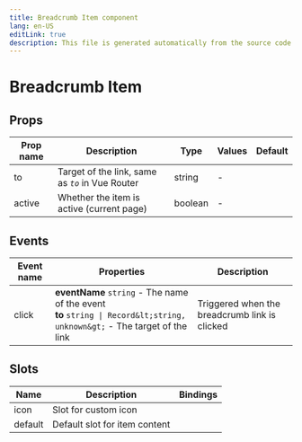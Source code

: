 ```yaml
---
title: Breadcrumb Item component
lang: en-US
editLink: true
description: This file is generated automatically from the source code. Changes made here will be lost.
---
```


# Breadcrumb Item

<!--@include: ./breadcrumbItem.doc.md-->

## Props

| Prop name | Description                                      | Type    | Values | Default |
| --------- | ------------------------------------------------ | ------- | ------ | ------- |
| to        | Target of the link, same as _`to`_ in Vue Router | string  | -      |         |
| active    | Whether the item is active (current page)        | boolean | -      |         |

## Events

| Event name | Properties                                                                                                                   | Description                                   |
| ---------- | ---------------------------------------------------------------------------------------------------------------------------- | --------------------------------------------- |
| click      | **eventName** `string` - The name of the event<br/>**to** `string \| Record&lt;string, unknown&gt;` - The target of the link | Triggered when the breadcrumb link is clicked |

## Slots

| Name    | Description                   | Bindings |
| ------- | ----------------------------- | -------- |
| icon    | Slot for custom icon          |          |
| default | Default slot for item content |          |
